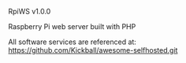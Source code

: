 
RpiWS v1.0.0


Raspberry Pi web server built with PHP




All software services are referenced at:
https://github.com/Kickball/awesome-selfhosted.git
